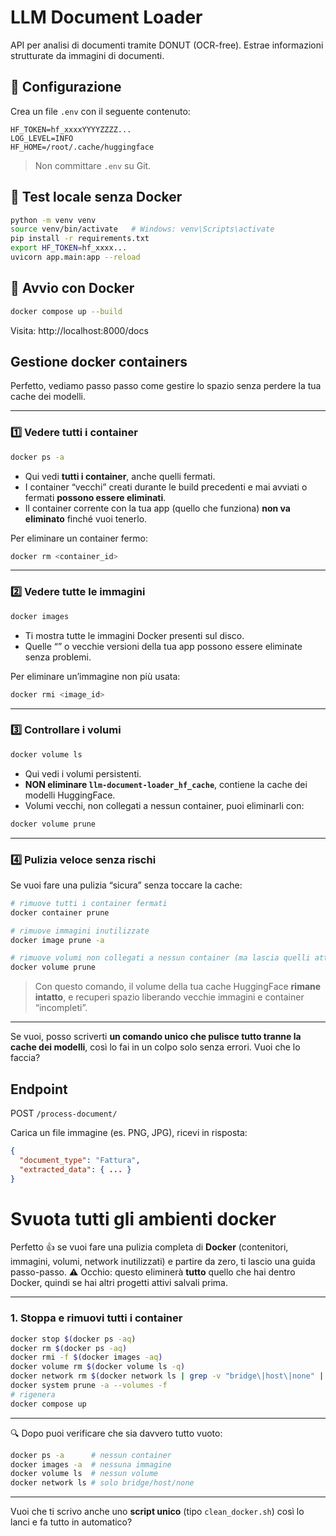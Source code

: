 # LLM Document Loader

API per analisi di documenti tramite DONUT (OCR-free). Estrae informazioni strutturate da immagini di documenti.

## 🔐 Configurazione

Crea un file `.env` con il seguente contenuto:

```env
HF_TOKEN=hf_xxxxYYYYZZZZ...
LOG_LEVEL=INFO
HF_HOME=/root/.cache/huggingface
```

> Non committare `.env` su Git.

## 🧪 Test locale senza Docker

```bash
python -m venv venv
source venv/bin/activate   # Windows: venv\Scripts\activate
pip install -r requirements.txt
export HF_TOKEN=hf_xxxx...
uvicorn app.main:app --reload
```

## 🐳 Avvio con Docker

```bash
docker compose up --build
```

Visita: http://localhost:8000/docs

## Gestione docker containers

Perfetto, vediamo passo passo come gestire lo spazio senza perdere la tua cache dei modelli.

---

### 1️⃣ Vedere tutti i container

```bash
docker ps -a
```

* Qui vedi **tutti i container**, anche quelli fermati.
* I container “vecchi” creati durante le build precedenti e mai avviati o fermati **possono essere eliminati**.
* Il container corrente con la tua app (quello che funziona) **non va eliminato** finché vuoi tenerlo.

Per eliminare un container fermo:

```bash
docker rm <container_id>
```

---

### 2️⃣ Vedere tutte le immagini

```bash
docker images
```

* Ti mostra tutte le immagini Docker presenti sul disco.
* Quelle “<none>” o vecchie versioni della tua app possono essere eliminate senza problemi.

Per eliminare un’immagine non più usata:

```bash
docker rmi <image_id>
```

---

### 3️⃣ Controllare i volumi

```bash
docker volume ls
```

* Qui vedi i volumi persistenti.
* **NON eliminare `llm-document-loader_hf_cache`**, contiene la cache dei modelli HuggingFace.
* Volumi vecchi, non collegati a nessun container, puoi eliminarli con:

```bash
docker volume prune
```

---

### 4️⃣ Pulizia veloce senza rischi

Se vuoi fare una pulizia “sicura” senza toccare la cache:

```bash
# rimuove tutti i container fermati
docker container prune

# rimuove immagini inutilizzate
docker image prune -a

# rimuove volumi non collegati a nessun container (ma lascia quelli attivi)
docker volume prune
```

> Con questo comando, il volume della tua cache HuggingFace **rimane intatto**, e recuperi spazio liberando vecchie immagini e container “incompleti”.

---

Se vuoi, posso scriverti **un comando unico che pulisce tutto tranne la cache dei modelli**, così lo fai in un colpo solo senza errori. Vuoi che lo faccia?


## Endpoint

POST `/process-document/`

Carica un file immagine (es. PNG, JPG), ricevi in risposta:

```json
{
  "document_type": "Fattura",
  "extracted_data": { ... }
}
```



# Svuota tutti gli ambienti docker

Perfetto 👍 se vuoi fare una pulizia completa di **Docker** (contenitori, immagini, volumi, network inutilizzati) e partire da zero, ti lascio una guida passo-passo. ⚠️ Occhio: questo eliminerà **tutto** quello che hai dentro Docker, quindi se hai altri progetti attivi salvali prima.

---

### 1. Stoppa e rimuovi tutti i container

```bash
docker stop $(docker ps -aq)
docker rm $(docker ps -aq)
docker rmi -f $(docker images -aq)
docker volume rm $(docker volume ls -q)
docker network rm $(docker network ls | grep -v "bridge\|host\|none" | awk '{print $1}')
docker system prune -a --volumes -f
# rigenera
docker compose up
```

---

🔍 Dopo puoi verificare che sia davvero tutto vuoto:

```bash
docker ps -a      # nessun container
docker images -a  # nessuna immagine
docker volume ls  # nessun volume
docker network ls # solo bridge/host/none
```

---

Vuoi che ti scrivo anche uno **script unico** (tipo `clean_docker.sh`) così lo lanci e fa tutto in automatico?
